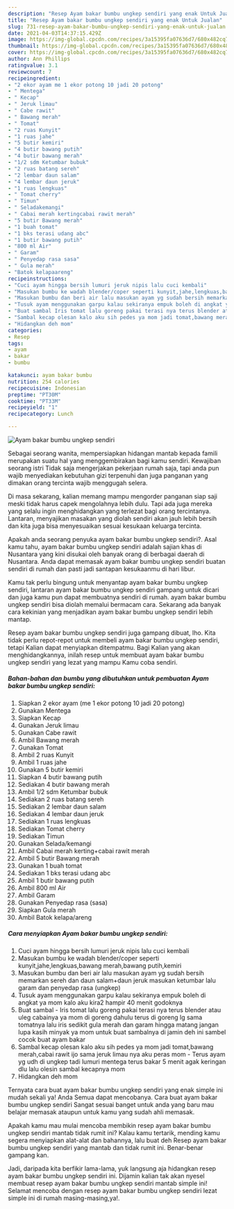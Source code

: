 ```yaml
---
description: "Resep Ayam bakar bumbu ungkep sendiri yang enak Untuk Jualan"
title: "Resep Ayam bakar bumbu ungkep sendiri yang enak Untuk Jualan"
slug: 731-resep-ayam-bakar-bumbu-ungkep-sendiri-yang-enak-untuk-jualan
date: 2021-04-03T14:37:15.429Z
image: https://img-global.cpcdn.com/recipes/3a15395fa07636d7/680x482cq70/ayam-bakar-bumbu-ungkep-sendiri-foto-resep-utama.jpg
thumbnail: https://img-global.cpcdn.com/recipes/3a15395fa07636d7/680x482cq70/ayam-bakar-bumbu-ungkep-sendiri-foto-resep-utama.jpg
cover: https://img-global.cpcdn.com/recipes/3a15395fa07636d7/680x482cq70/ayam-bakar-bumbu-ungkep-sendiri-foto-resep-utama.jpg
author: Ann Phillips
ratingvalue: 3.1
reviewcount: 7
recipeingredient:
- "2 ekor ayam me 1 ekor potong 10 jadi 20 potong"
- " Mentega"
- " Kecap"
- " Jeruk limau"
- " Cabe rawit"
- " Bawang merah"
- " Tomat"
- "2 ruas Kunyit"
- "1 ruas jahe"
- "5 butir kemiri"
- "4 butir bawang putih"
- "4 butir bawang merah"
- "1/2 sdm Ketumbar bubuk"
- "2 ruas batang sereh"
- "2 lembar daun salam"
- "4 lembar daun jeruk"
- "1 ruas lengkuas"
- " Tomat cherry"
- " Timun"
- " Seladakemangi"
- " Cabai merah kertingcabai rawit merah"
- "5 butir Bawang merah"
- "1 buah tomat"
- "1 bks terasi udang abc"
- "1 butir bawang putih"
- "800 ml Air"
- " Garam"
- " Penyedap rasa sasa"
- " Gula merah"
- "Batok kelapaareng"
recipeinstructions:
- "Cuci ayam hingga bersih lumuri jeruk nipis lalu cuci kembali"
- "Masukan bumbu ke wadah blender/coper seperti kunyit,jahe,lengkuas,bawang merah,bawang putih,kemiri"
- "Masukan bumbu dan beri air lalu masukan ayam yg sudah bersih memarkan sereh dan daun salam+daun jeruk masukan ketumbar lalu garam dan penyedap rasa (ungkep)"
- "Tusuk ayam menggunakan garpu kalau sekiranya empuk boleh di angkat ya mom kalo aku kira2 hampir 40 menit godoknya"
- "Buat sambal Iris tomat lalu goreng pakai terasi nya terus blender atau uleg cabainya ya mom di goreng dahulu terus di goreng lg sama tomatnya lalu iris sedikit gula merah dan garam hingga matang jangan lupa kasih minyak ya mom untuk buat sambalnya di jamin deh ini sambel cocok buat ayam bakar"
- "Sambal kecap olesan kalo aku sih pedes ya mom jadi tomat,bawang merah,cabai rawit ijo sama jeruk limau nya aku peras mom  Terus ayam yg udh di ungkep tadi lumuri mentega terus bakar 5 menit agak keringan dlu lalu olesin sambal kecapnya mom"
- "Hidangkan deh mom"
categories:
- Resep
tags:
- ayam
- bakar
- bumbu

katakunci: ayam bakar bumbu 
nutrition: 254 calories
recipecuisine: Indonesian
preptime: "PT30M"
cooktime: "PT33M"
recipeyield: "1"
recipecategory: Lunch

---
```



![Ayam bakar bumbu ungkep sendiri](https://img-global.cpcdn.com/recipes/3a15395fa07636d7/680x482cq70/ayam-bakar-bumbu-ungkep-sendiri-foto-resep-utama.jpg)

Sebagai seorang wanita, mempersiapkan hidangan mantab kepada famili merupakan suatu hal yang menggembirakan bagi kamu sendiri. Kewajiban seorang istri Tidak saja mengerjakan pekerjaan rumah saja, tapi anda pun wajib menyediakan kebutuhan gizi terpenuhi dan juga panganan yang dimakan orang tercinta wajib menggugah selera.

Di masa  sekarang, kalian memang mampu mengorder panganan siap saji meski tidak harus capek mengolahnya lebih dulu. Tapi ada juga mereka yang selalu ingin menghidangkan yang terlezat bagi orang tercintanya. Lantaran, menyajikan masakan yang diolah sendiri akan jauh lebih bersih dan kita juga bisa menyesuaikan sesuai kesukaan keluarga tercinta. 



Apakah anda seorang penyuka ayam bakar bumbu ungkep sendiri?. Asal kamu tahu, ayam bakar bumbu ungkep sendiri adalah sajian khas di Nusantara yang kini disukai oleh banyak orang di berbagai daerah di Nusantara. Anda dapat memasak ayam bakar bumbu ungkep sendiri buatan sendiri di rumah dan pasti jadi santapan kesukaanmu di hari libur.

Kamu tak perlu bingung untuk menyantap ayam bakar bumbu ungkep sendiri, lantaran ayam bakar bumbu ungkep sendiri gampang untuk dicari dan juga kamu pun dapat membuatnya sendiri di rumah. ayam bakar bumbu ungkep sendiri bisa diolah memalui bermacam cara. Sekarang ada banyak cara kekinian yang menjadikan ayam bakar bumbu ungkep sendiri lebih mantap.

Resep ayam bakar bumbu ungkep sendiri juga gampang dibuat, lho. Kita tidak perlu repot-repot untuk membeli ayam bakar bumbu ungkep sendiri, tetapi Kalian dapat menyiapkan ditempatmu. Bagi Kalian yang akan menghidangkannya, inilah resep untuk membuat ayam bakar bumbu ungkep sendiri yang lezat yang mampu Kamu coba sendiri.

<!--inarticleads1-->

##### Bahan-bahan dan bumbu yang dibutuhkan untuk pembuatan Ayam bakar bumbu ungkep sendiri:

1. Siapkan 2 ekor ayam (me 1 ekor potong 10 jadi 20 potong)
1. Gunakan  Mentega
1. Siapkan  Kecap
1. Gunakan  Jeruk limau
1. Gunakan  Cabe rawit
1. Ambil  Bawang merah
1. Gunakan  Tomat
1. Ambil 2 ruas Kunyit
1. Ambil 1 ruas jahe
1. Gunakan 5 butir kemiri
1. Siapkan 4 butir bawang putih
1. Sediakan 4 butir bawang merah
1. Ambil 1/2 sdm Ketumbar bubuk
1. Sediakan 2 ruas batang sereh
1. Sediakan 2 lembar daun salam
1. Sediakan 4 lembar daun jeruk
1. Sediakan 1 ruas lengkuas
1. Sediakan  Tomat cherry
1. Sediakan  Timun
1. Gunakan  Selada/kemangi
1. Ambil  Cabai merah kerting+cabai rawit merah
1. Ambil 5 butir Bawang merah
1. Gunakan 1 buah tomat
1. Sediakan 1 bks terasi udang abc
1. Ambil 1 butir bawang putih
1. Ambil 800 ml Air
1. Ambil  Garam
1. Gunakan  Penyedap rasa (sasa)
1. Siapkan  Gula merah
1. Ambil Batok kelapa/areng




<!--inarticleads2-->

##### Cara menyiapkan Ayam bakar bumbu ungkep sendiri:

1. Cuci ayam hingga bersih lumuri jeruk nipis lalu cuci kembali
1. Masukan bumbu ke wadah blender/coper seperti kunyit,jahe,lengkuas,bawang merah,bawang putih,kemiri
1. Masukan bumbu dan beri air lalu masukan ayam yg sudah bersih memarkan sereh dan daun salam+daun jeruk masukan ketumbar lalu garam dan penyedap rasa (ungkep)
1. Tusuk ayam menggunakan garpu kalau sekiranya empuk boleh di angkat ya mom kalo aku kira2 hampir 40 menit godoknya
1. Buat sambal - Iris tomat lalu goreng pakai terasi nya terus blender atau uleg cabainya ya mom di goreng dahulu terus di goreng lg sama tomatnya lalu iris sedikit gula merah dan garam hingga matang jangan lupa kasih minyak ya mom untuk buat sambalnya di jamin deh ini sambel cocok buat ayam bakar
1. Sambal kecap olesan kalo aku sih pedes ya mom jadi tomat,bawang merah,cabai rawit ijo sama jeruk limau nya aku peras mom  - Terus ayam yg udh di ungkep tadi lumuri mentega terus bakar 5 menit agak keringan dlu lalu olesin sambal kecapnya mom
1. Hidangkan deh mom




Ternyata cara buat ayam bakar bumbu ungkep sendiri yang enak simple ini mudah sekali ya! Anda Semua dapat mencobanya. Cara buat ayam bakar bumbu ungkep sendiri Sangat sesuai banget untuk anda yang baru mau belajar memasak ataupun untuk kamu yang sudah ahli memasak.

Apakah kamu mau mulai mencoba membikin resep ayam bakar bumbu ungkep sendiri mantab tidak rumit ini? Kalau kamu tertarik, mending kamu segera menyiapkan alat-alat dan bahannya, lalu buat deh Resep ayam bakar bumbu ungkep sendiri yang mantab dan tidak rumit ini. Benar-benar gampang kan. 

Jadi, daripada kita berfikir lama-lama, yuk langsung aja hidangkan resep ayam bakar bumbu ungkep sendiri ini. Dijamin kalian tak akan nyesel membuat resep ayam bakar bumbu ungkep sendiri mantab simple ini! Selamat mencoba dengan resep ayam bakar bumbu ungkep sendiri lezat simple ini di rumah masing-masing,ya!.

